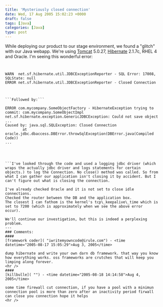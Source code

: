 ```yaml
---
title: 'Mysteriously closed connection'
date: Wed, 17 Aug 2005 15:02:23 +0000
draft: false
tags: [Java]
categories: [Java]
type: post
---
```


While deploying our product to our stage environment, we found a "glitch" with our Java webapp. We're using [Tomcat](http://jakarta.apache.org/tomcat/index.html) 5.0.27, [Hibernate](http://www.hibernate.org) 2.1.7c, RHEL 4 and Oracle. I'm seeing this wonderful error:

```


WARN  net.sf.hibernate.util.JDBCExceptionReporter - SQL Error: 17008, SQLState: null
ERROR net.sf.hibernate.util.JDBCExceptionReporter - Closed Connection



```Followed by:```

ERROR com.mycompany.SomeObjectFactory - HibernateException trying to commit: com.mycompany.SomeObjectImpl
net.sf.hibernate.exception.GenericJDBCException: Could not save object
...
Caused by: java.sql.SQLException: Closed Connection
        at oracle.jdbc.dbaccess.DBError.throwSqlException(DBError.java(Compiled Code))
...




```I've looked through the code and used a logging jdbc driver (which wraps the actually jdbc driver and logs statements for certain objects.) to log the Connection. No close() method was called. So from what I can gather our application isn't closing it by accident. But I can't figure out what is closing the connection.

I've already checked Oracle and it is not set to close idle connections.
Checked the router between the DB and the application box.
The closest I can fathom is the kernel's tcp\_keepalive\_time which is set to 7200 (which is approximately when we see the above error occur).

We'll continue our investigation, but this is indeed a perplexing problem.
---
### Comments:
####
[framework coder]( "iwritemyowncode@irule.com") - <time datetime="2005-08-17 15:05:29">Aug 3, 2005</time>

dump hibernate and write your own darn db framework. that way you know how everything works. oss frameworks are crutches that will keep you limping along forever.
<hr />
####
[killbulle]( "") - <time datetime="2005-08-18 14:14:58">Aug 4, 2005</time>

some time firewall cut connection, if you have a pool with a minimun connection pool is more than zero after an inactivity period firwall can close you connection hope it helps
<hr />
